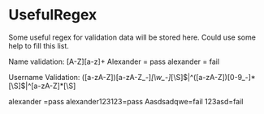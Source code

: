 # UsefulRegex
Some useful regex for validation data will be stored here.
Could use some help to fill this list.

Name validation:
[A-Z][a-z]+
Alexander = pass
alexander = fail 

Username Validation:
([a-zA-Z])[a-zA-Z_-]*[\w_-]*[\S]$|^([a-zA-Z])[0-9_-]*[\S]$|^[a-zA-Z]*[\S]

alexander =pass
alexander123123=pass
Aasdsadqwe=fail
123asd=fail
